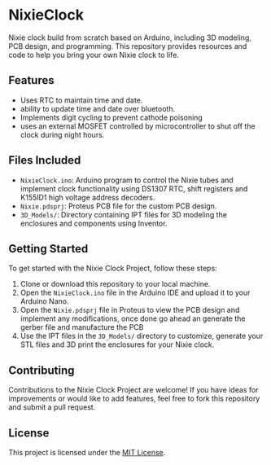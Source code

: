# NixieClock

Nixie clock build from scratch based on Arduino, including 3D modeling, PCB design, and programming.
This repository provides resources and code to help you bring your own Nixie clock to life.

## Features
- Uses RTC to maintain time and date.
- ability to update time and date over bluetooth.
- Implements digit cycling to prevent cathode poisoning
- uses an external MOSFET controlled by microcontroller to shut off the clock during night hours.

## Files Included

- `NixieClock.ino`: Arduino program to control the Nixie tubes and implement clock functionality using DS1307 RTC, shift registers and K155ID1 high voltage address decoders.
- `Nixie.pdsprj`: Proteus PCB file for the custom PCB design.
- `3D_Models/`: Directory containing IPT files for 3D modeling the enclosures and components using Inventor.

## Getting Started

To get started with the Nixie Clock Project, follow these steps:

1. Clone or download this repository to your local machine.
2. Open the `NixieClock.ino` file in the Arduino IDE and upload it to your Arduino Nano.
3. Open the `Nixie.pdsprj` file in Proteus to view the PCB design and implement any modifications, once done go ahead an generate the gerber file and manufacture the PCB
5. Use the IPT files in the `3D_Models/` directory to customize, generate your STL files and 3D print the enclosures for your Nixie clock.

## Contributing

Contributions to the Nixie Clock Project are welcome! If you have ideas for improvements or would like to add features, feel free to fork this repository and submit a pull request.

## License

This project is licensed under the [MIT License](LICENSE).

